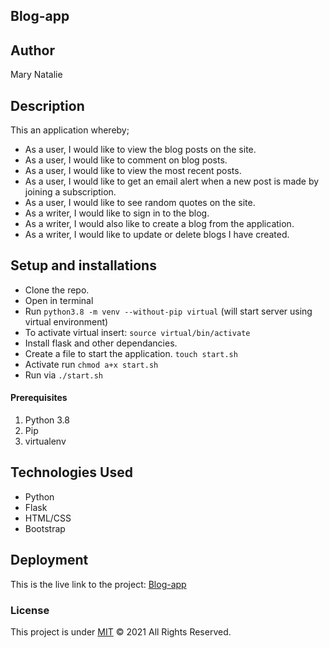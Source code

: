 ## Blog-app
## Author
Mary Natalie
## Description
This  an application whereby;

* As a user, I would like to view the blog posts on the site.
* As a user, I would like to comment on blog posts.
* As a user, I would like to view the most recent posts.
* As a user, I would like to get an email alert when a new post is made by joining a subscription.
* As a user, I would like to see random quotes on the site.
* As a writer, I would like to sign in to the blog.
* As a writer, I would also like to create a blog from the application.
* As a writer, I would like to update or delete blogs I have created.
## Setup and installations
* Clone the repo.
* Open in terminal
* Run `python3.8 -m venv --without-pip virtual` (will start server using virtual environment)
* To activate virtual insert: `source virtual/bin/activate`
* Install flask and other dependancies.
* Create a file to start the application. `touch start.sh`
* Activate run   `chmod a+x start.sh`
* Run via  `./start.sh`
#### Prerequisites
1. Python 3.8
2. Pip
3. virtualenv
## Technologies Used
* Python
* Flask
* HTML/CSS
* Bootstrap
## Deployment
This is the live link to the project: <a href=""> Blog-app</a>
### License
This project is under [MIT](https://choosealicense.com/licenses/mit/) &COPY; 2021 All Rights Reserved.

